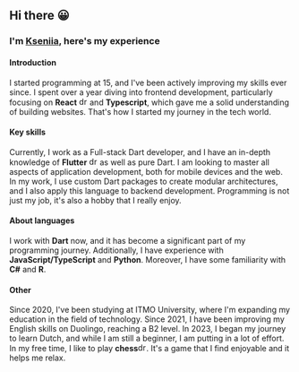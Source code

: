 ## Hi there 😀

### I'm [Kseniia](https://xenikii.one), here's my experience

#### Introduction
I started programming at 15, and I've been actively improving my skills ever since. I spent over a year diving into frontend development, particularly focusing on **React** <img src="https://user-images.githubusercontent.com/71008947/174482232-11c2b7b8-09c5-4e3e-a550-775d00339f0d.png" alt="drawing" width="15"/> and **Typescript**, which gave me a solid understanding of building websites. That's how I started my journey in the tech world.

#### Key skills 
Currently, I work as a Full-stack Dart developer, and I have an in-depth knowledge of **Flutter** <img src="https://user-images.githubusercontent.com/71008947/174482202-c5acd0c3-9a5d-4415-bd64-f42347660f1a.png" alt="drawing" width="15"/> as well as pure Dart. I am looking to master all aspects of application development, both for mobile devices and the web. In my work, I use custom Dart packages to create modular architectures, and I also apply this language to backend development. Programming is not just my job, it's also a hobby that I really enjoy.

#### About languages
I work with **Dart** now, and it has become a significant part of my programming journey. Additionally, I have experience with **JavaScript/TypeScript** and **Python**. Moreover, I have some familiarity with **C#** and **R**. 

#### Other
Since 2020, I've been studying at ITMO University, where I'm expanding my education in the field of technology. Since 2021, I have been improving my English skills on Duolingo, reaching a B2 level. In 2023, I began my journey to learn Dutch, and while I am still a beginner, I am putting in a lot of effort. In my free time, I like to play **chess**<img src="https://user-images.githubusercontent.com/71008947/174480520-1b78dbba-8538-4630-a9bc-4e3a38b2a87d.png" alt="drawing" width="15"/>. It's a game that I find enjoyable and it helps me relax.
